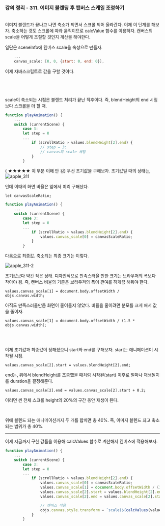### 강의 정리 - 311. 이미지 블렌딩 후 캔버스 스케일 조정하기

<br />
이미지 블렌드가 끝나고 나면 축소가 되면서 스크롤 되어 올라간다. 이제 이 단계를 해보자. 축소하는 것도 스크롤에 따라 움직이므로 calcValue 함수를 이용하자. 캔버스의 scale을 어떻게 조절할 것인지 계산을 해야한다.

일단은 sceneInfo에 캔버스 scale을 속성으로 만들자.

```javascript
    ...
    canvas_scale: [0, 0, {start: 0, end: 0}],
```

이제 자바스크립트로 값을 구할 것이다.

## <br />

scale이 축소되는 시점은 블렌드 처리가 끝난 직후이다. 즉, blendHeight의 end 시점보다 스크롤을 더 할 때.

```javascript
function playAnimation() {
    ...
    switch (currentScene) {
        case 3:
        let step = 0
        ...
            if (scrollRatio > values.blendHeight[2].end) {
                // step = 3;
                // canvas의 scale 세팅
            }
        }
```

( ★★★★★ 이 부분 이해 안 감)
우선 초기값을 구해보자. 초기값일 때의 상태는,
![apple_311](https://user-images.githubusercontent.com/75867748/102613838-94016d80-4176-11eb-9242-c1bffcad6bf2.png)

인데 이때의 화면 비율은 앞에서 미리 구해놨다.

```
let canvasScaleRatio;
```

```javascript
function playAnimation() {
    ...
    switch (currentScene) {
        case 3:
        let step = 0
        ...
            if (scrollRatio > values.blendHeight[2].end) {
                values.canvas_scale[0] = canvasScaleRatio;
            }
        }
```

다음으로 최종값. 축소되는 최종 크기는 이렇다.

![apple_311-2](https://user-images.githubusercontent.com/75867748/102614706-0de62680-4178-11eb-96b9-41bb385844fc.png)

초기값보다 약간 작은 상태. 디자인적으로 만족스러울 만한 크기는 브라우저의 폭보다 작아야 됨. 즉, 캔버스 비율의 기준은 브라우저의 폭이 관여를 하게끔 해줘야 한다.

```
values.canvas_scale[1] = document.body.offsetWidth / objs.canvas.width;
```

아직도 만족스러울만큼 화면이 줄어들지 않았다. 비율을 줄이려면 분모를 크게 해서 값을 줄이자.

```
values.canvas_scale[1] = document.body.offsetWidth / (1.5 * objs.canvas.width);
```

<br />
<br />

이제 초기값과 최종값이 정해졌으니 start와 end를 구해보자.
start는 애니메이션이 시작될 시점.

```
values.canvas_scale[2].start = values.blendHeight[2].end;
```

end는, 위에서 blendHeight를 조종했을 때처럼 시작된(start) 이후로 얼마나 재생될지를 duration을 결정해준다.

```
values.canvas_scale[2].end = values.canvas_scale[2].start + 0.2;
```

이러면 씬 전체 스크롤 height의 20%의 구간 동안 재생이 된다.

<br />

위에 블렌드 되는 애니메이션까지 두 개를 합치면 총 40%. 즉, 이미지 블렌드 되고 축소되는 범위가 총 40%.
<br />

---

이제 지금까지 구한 값들을 이용해 calcValues 함수로 계산해서 캔버스에 적용해보자.

```javascript
function playAnimation() {
    ...
    switch (currentScene) {
        case 3:
        let step = 0
        ...
            if (scrollRatio > values.blendHeight[2].end) {
                values.canvas_scale[0] = canvasScaleRatio;
                values.canvas_scale[1] = document.body.offsetWidth / (1.5 * objs.canvas.width);
                values.canvas_scale[2].start = values.blendHeight[2].end;
                values.canvas_scale[2].end = values.canvas_scale[2].start + 0.2;

                // 캔버스 적용
                objs.canvas.style.transform = `scale(${calcValues(values.canvas_scale, currentYOffset)})`;
            }
        }
```
